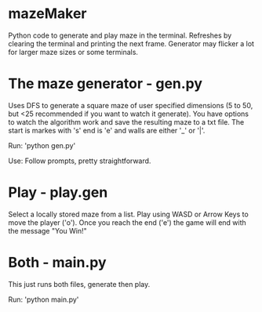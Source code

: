 # mazeMaker
Python code to generate and play maze in the terminal. Refreshes by clearing the terminal and printing the next frame. Generator may flicker a lot for larger maze sizes or some terminals.


# The maze generator - gen.py
Uses DFS to generate a square maze of user specified dimensions (5 to 50, but <25 recommended if you want to watch it generate). 
You have options to watch the algorithm work and save the resulting maze to a txt file. 
The start is markes with 's' end is 'e' and walls are either '_' or '|'.

Run: 'python gen.py'

Use: Follow prompts, pretty straightforward.

# Play - play.gen
Select a locally stored maze from a list. Play using WASD or Arrow Keys to move the player ('o').
Once you reach the end ('e') the game will end with the message "You Win!"

# Both - main.py
This just runs both files, generate then play.

Run: 'python main.py'
